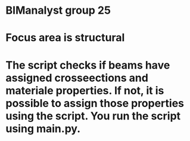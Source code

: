 # BIManalyst group 25

# Focus area is structural 

# The script checks if beams have assigned crosseections and materiale properties. If not, it is possible to assign those properties using the script. You run the script using main.py.




